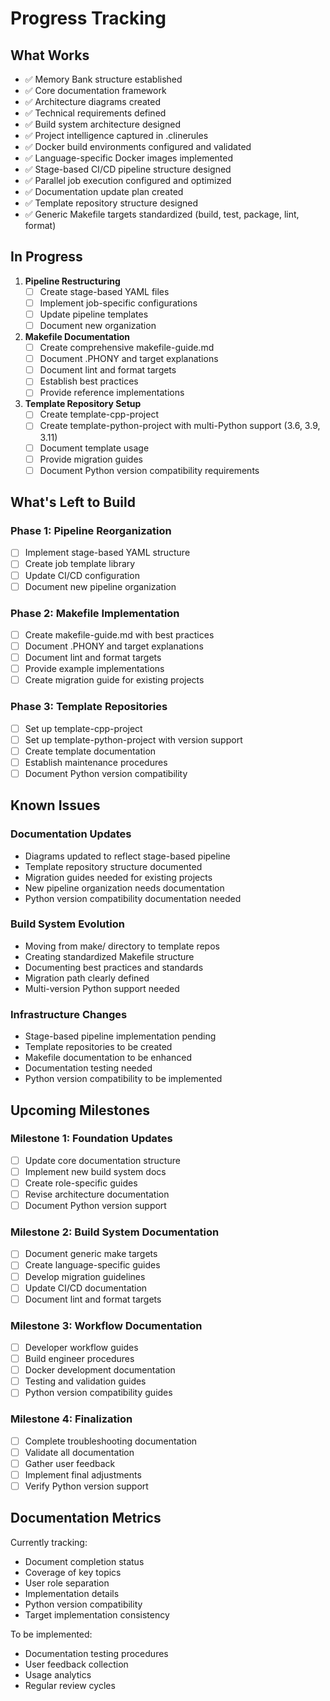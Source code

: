 # Progress Tracking

## What Works
- ✅ Memory Bank structure established
- ✅ Core documentation framework
- ✅ Architecture diagrams created
- ✅ Technical requirements defined
- ✅ Build system architecture designed
- ✅ Project intelligence captured in .clinerules
- ✅ Docker build environments configured and validated
- ✅ Language-specific Docker images implemented
- ✅ Stage-based CI/CD pipeline structure designed
- ✅ Parallel job execution configured and optimized
- ✅ Documentation update plan created
- ✅ Template repository structure designed
- ✅ Generic Makefile targets standardized (build, test, package, lint, format)

## In Progress
1. **Pipeline Restructuring**
   - [ ] Create stage-based YAML files
   - [ ] Implement job-specific configurations
   - [ ] Update pipeline templates
   - [ ] Document new organization

2. **Makefile Documentation**
   - [ ] Create comprehensive makefile-guide.md
   - [ ] Document .PHONY and target explanations
   - [ ] Document lint and format targets
   - [ ] Establish best practices
   - [ ] Provide reference implementations

3. **Template Repository Setup**
   - [ ] Create template-cpp-project
   - [ ] Create template-python-project with multi-Python support (3.6, 3.9, 3.11)
   - [ ] Document template usage
   - [ ] Provide migration guides
   - [ ] Document Python version compatibility requirements

## What's Left to Build

### Phase 1: Pipeline Reorganization
- [ ] Implement stage-based YAML structure
- [ ] Create job template library
- [ ] Update CI/CD configuration
- [ ] Document new pipeline organization

### Phase 2: Makefile Implementation
- [ ] Create makefile-guide.md with best practices
- [ ] Document .PHONY and target explanations
- [ ] Document lint and format targets
- [ ] Provide example implementations
- [ ] Create migration guide for existing projects

### Phase 3: Template Repositories
- [ ] Set up template-cpp-project
- [ ] Set up template-python-project with version support
- [ ] Create template documentation
- [ ] Establish maintenance procedures
- [ ] Document Python version compatibility

## Known Issues

### Documentation Updates
- Diagrams updated to reflect stage-based pipeline
- Template repository structure documented
- Migration guides needed for existing projects
- New pipeline organization needs documentation
- Python version compatibility documentation needed

### Build System Evolution
- Moving from make/ directory to template repos
- Creating standardized Makefile structure
- Documenting best practices and standards
- Migration path clearly defined
- Multi-version Python support needed

### Infrastructure Changes
- Stage-based pipeline implementation pending
- Template repositories to be created
- Makefile documentation to be enhanced
- Documentation testing needed
- Python version compatibility to be implemented

## Upcoming Milestones

### Milestone 1: Foundation Updates
- [ ] Update core documentation structure
- [ ] Implement new build system docs
- [ ] Create role-specific guides
- [ ] Revise architecture documentation
- [ ] Document Python version support

### Milestone 2: Build System Documentation
- [ ] Document generic make targets
- [ ] Create language-specific guides
- [ ] Develop migration guidelines
- [ ] Update CI/CD documentation
- [ ] Document lint and format targets

### Milestone 3: Workflow Documentation
- [ ] Developer workflow guides
- [ ] Build engineer procedures
- [ ] Docker development documentation
- [ ] Testing and validation guides
- [ ] Python version compatibility guides

### Milestone 4: Finalization
- [ ] Complete troubleshooting documentation
- [ ] Validate all documentation
- [ ] Gather user feedback
- [ ] Implement final adjustments
- [ ] Verify Python version support

## Documentation Metrics
Currently tracking:
- Document completion status
- Coverage of key topics
- User role separation
- Implementation details
- Python version compatibility
- Target implementation consistency

To be implemented:
- Documentation testing procedures
- User feedback collection
- Usage analytics
- Regular review cycles
